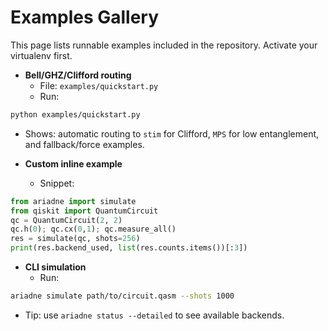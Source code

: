 # Examples Gallery

This page lists runnable examples included in the repository. Activate your virtualenv first.

- **Bell/GHZ/Clifford routing**
  - File: `examples/quickstart.py`
  - Run:
```bash
python examples/quickstart.py
```
  - Shows: automatic routing to `stim` for Clifford, `MPS` for low entanglement, and fallback/force examples.

- **Custom inline example**
  - Snippet:
```python
from ariadne import simulate
from qiskit import QuantumCircuit
qc = QuantumCircuit(2, 2)
qc.h(0); qc.cx(0,1); qc.measure_all()
res = simulate(qc, shots=256)
print(res.backend_used, list(res.counts.items())[:3])
```

- **CLI simulation**
  - Run:
```bash
ariadne simulate path/to/circuit.qasm --shots 1000
```
  - Tip: use `ariadne status --detailed` to see available backends.
